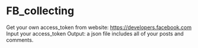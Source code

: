 # FB_collecting
Get your own access_token from website: https://developers.facebook.com
Input your access_token 
Output: a json file includes all of your posts and comments.
